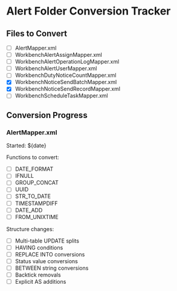 # Alert Folder Conversion Tracker

## Files to Convert
- [ ] AlertMapper.xml
- [ ] WorkbenchAlertAssignMapper.xml
- [ ] WorkbenchAlertOperationLogMapper.xml
- [ ] WorkbenchAlertUserMapper.xml
- [ ] WorkbenchDutyNoticeCountMapper.xml
- [x] WorkbenchNoticeSendBatchMapper.xml
- [x] WorkbenchNoticeSendRecordMapper.xml
- [ ] WorkbenchScheduleTaskMapper.xml

## Conversion Progress
### AlertMapper.xml
Started: ${date}

Functions to convert:
- [ ] DATE_FORMAT
- [ ] IFNULL
- [ ] GROUP_CONCAT
- [ ] UUID
- [ ] STR_TO_DATE
- [ ] TIMESTAMPDIFF
- [ ] DATE_ADD
- [ ] FROM_UNIXTIME

Structure changes:
- [ ] Multi-table UPDATE splits
- [ ] HAVING conditions
- [ ] REPLACE INTO conversions
- [ ] Status value conversions
- [ ] BETWEEN string conversions
- [ ] Backtick removals
- [ ] Explicit AS additions
